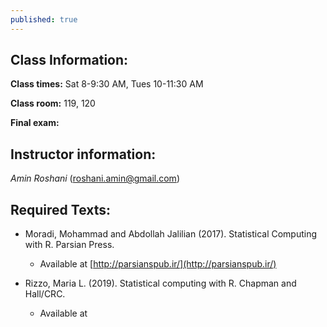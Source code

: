 ```yaml
---
published: true
---
```


## Class Information:

**Class times:** Sat 8-9:30 AM, Tues 10-11:30 AM

**Class room:** 119, 120

**Final exam:**

## Instructor information:

_Amin Roshani_ (roshani.amin@gmail.com)

## Required Texts:

* Moradi, Mohammad and Abdollah Jalilian (2017). Statistical Computing with R. Parsian Press.
  + Available at [http://parsianspub.ir/](http://parsianspub.ir/)

* Rizzo, Maria L. (2019). Statistical computing with R. Chapman and Hall/CRC.
  + Available at 
